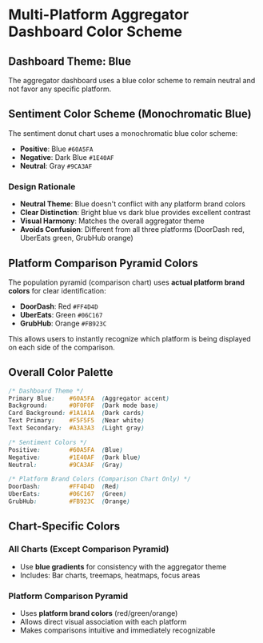 # Multi-Platform Aggregator Dashboard Color Scheme

## Dashboard Theme: Blue

The aggregator dashboard uses a blue color scheme to remain neutral and not favor any specific platform.

## Sentiment Color Scheme (Monochromatic Blue)

The sentiment donut chart uses a monochromatic blue color scheme:

- **Positive**: Blue `#60A5FA`
- **Negative**: Dark Blue `#1E40AF`
- **Neutral**: Gray `#9CA3AF`

### Design Rationale
- **Neutral Theme**: Blue doesn't conflict with any platform brand colors
- **Clear Distinction**: Bright blue vs dark blue provides excellent contrast
- **Visual Harmony**: Matches the overall aggregator theme
- **Avoids Confusion**: Different from all three platforms (DoorDash red, UberEats green, GrubHub orange)

## Platform Comparison Pyramid Colors

The population pyramid (comparison chart) uses **actual platform brand colors** for clear identification:

- **DoorDash**: Red `#FF4D4D`
- **UberEats**: Green `#06C167`
- **GrubHub**: Orange `#FB923C`

This allows users to instantly recognize which platform is being displayed on each side of the comparison.

## Overall Color Palette

```css
/* Dashboard Theme */
Primary Blue:    #60A5FA  (Aggregator accent)
Background:      #0F0F0F  (Dark mode base)
Card Background: #1A1A1A  (Dark cards)
Text Primary:    #F5F5F5  (Near white)
Text Secondary:  #A3A3A3  (Light gray)

/* Sentiment Colors */
Positive:        #60A5FA  (Blue)
Negative:        #1E40AF  (Dark blue)
Neutral:         #9CA3AF  (Gray)

/* Platform Brand Colors (Comparison Chart Only) */
DoorDash:        #FF4D4D  (Red)
UberEats:        #06C167  (Green)
GrubHub:         #FB923C  (Orange)
```

## Chart-Specific Colors

### All Charts (Except Comparison Pyramid)
- Use **blue gradients** for consistency with the aggregator theme
- Includes: Bar charts, treemaps, heatmaps, focus areas

### Platform Comparison Pyramid
- Uses **platform brand colors** (red/green/orange)
- Allows direct visual association with each platform
- Makes comparisons intuitive and immediately recognizable
